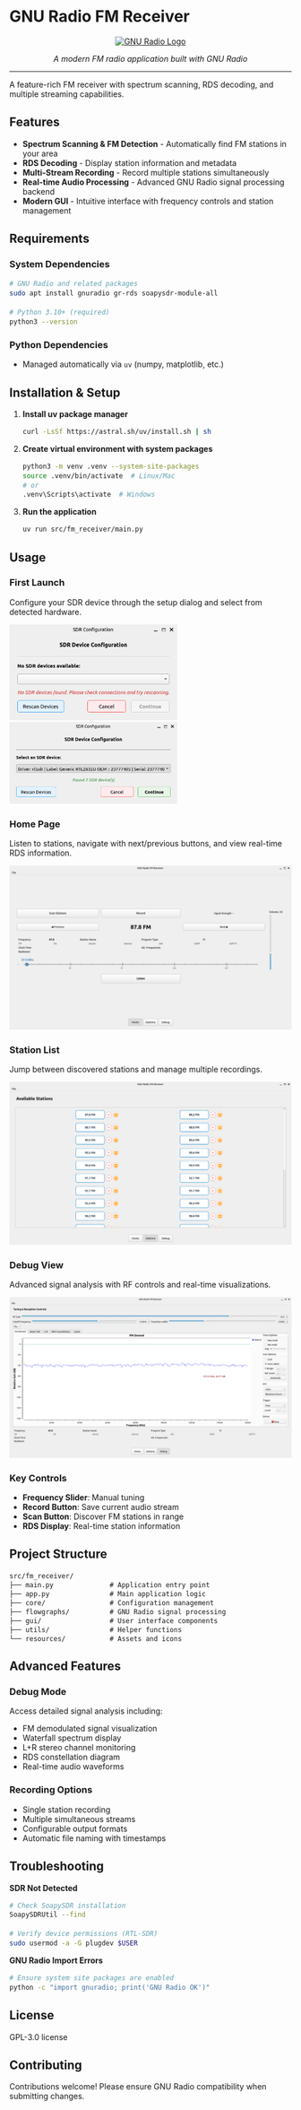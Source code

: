 # GNU Radio FM Receiver

<p align="center">
  <a href="https://www.gnuradio.org/">
    <img src="https://www.gnuradio.org/gnuradio_logo_glyphs_as_paths.svg" alt="GNU Radio Logo" height="150">
  </a>
</p>

<p align="center">
    <em>A modern FM radio application built with GNU Radio</em>
</p>

---

A feature-rich FM receiver with spectrum scanning, RDS decoding, and multiple streaming capabilities.

## Features

- **Spectrum Scanning & FM Detection** - Automatically find FM stations in your area
- **RDS Decoding** - Display station information and metadata
- **Multi-Stream Recording** - Record multiple stations simultaneously
- **Real-time Audio Processing** - Advanced GNU Radio signal processing backend
- **Modern GUI** - Intuitive interface with frequency controls and station management

## Requirements

### System Dependencies
```bash
# GNU Radio and related packages
sudo apt install gnuradio gr-rds soapysdr-module-all

# Python 3.10+ (required)
python3 --version
```

### Python Dependencies
- Managed automatically via `uv` (numpy, matplotlib, etc.)

## Installation & Setup

1. **Install uv package manager**
   ```bash
   curl -LsSf https://astral.sh/uv/install.sh | sh
   ```

2. **Create virtual environment with system packages**
   ```bash
   python3 -m venv .venv --system-site-packages
   source .venv/bin/activate  # Linux/Mac
   # or
   .venv\Scripts\activate  # Windows
   ```

3. **Run the application**
   ```bash
   uv run src/fm_receiver/main.py
   ```

## Usage

### First Launch
Configure your SDR device through the setup dialog and select from detected hardware.

<p float="left">
  <img src="docs/img/sdr_config.png" width="300" /> &nbsp;
  <img src="docs/img/sdr_config_2.png" width="300" />
</p>

### Home Page
Listen to stations, navigate with next/previous buttons, and view real-time RDS information.

![Home Page View](docs/img/app.png)

### Station List
Jump between discovered stations and manage multiple recordings.

![Station Page View](docs/img/station_list.png)

### Debug View  
Advanced signal analysis with RF controls and real-time visualizations.

![Debug View](docs/img/debug.png)

### Key Controls
- **Frequency Slider**: Manual tuning
- **Record Button**: Save current audio stream
- **Scan Button**: Discover FM stations in range
- **RDS Display**: Real-time station information

## Project Structure

```
src/fm_receiver/
├── main.py              # Application entry point
├── app.py               # Main application logic
├── core/                # Configuration management
├── flowgraphs/          # GNU Radio signal processing
├── gui/                 # User interface components
├── utils/               # Helper functions
└── resources/           # Assets and icons
```

## Advanced Features

### Debug Mode
Access detailed signal analysis including:
- FM demodulated signal visualization
- Waterfall spectrum display  
- L+R stereo channel monitoring
- RDS constellation diagram
- Real-time audio waveforms

### Recording Options
- Single station recording
- Multiple simultaneous streams
- Configurable output formats
- Automatic file naming with timestamps

## Troubleshooting

**SDR Not Detected**
```bash
# Check SoapySDR installation
SoapySDRUtil --find

# Verify device permissions (RTL-SDR)
sudo usermod -a -G plugdev $USER
```

**GNU Radio Import Errors**
```bash
# Ensure system site packages are enabled
python -c "import gnuradio; print('GNU Radio OK')"
```

## License

GPL-3.0 license

## Contributing

Contributions welcome! Please ensure GNU Radio compatibility when submitting changes.